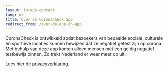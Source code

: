 ```yaml
---
layout: in-app-content
lang: nl
title: Over de CoronaCheck app
redirect_from: /over-de-app-in-app
---
```

CoronaCheck is ontwikkeld zodat bezoekers van bepaalde sociale, culturele en sportieve locaties kunnen bewijzen dat ze negatief getest zijn op corona. Met behulp van deze app komen alleen mensen met een geldig negatief testbewijs binnen. Zo trekt Nederland er weer meer op uit.

Lees hier de [privacyverklaring](/nl/privacy-in-app). 
